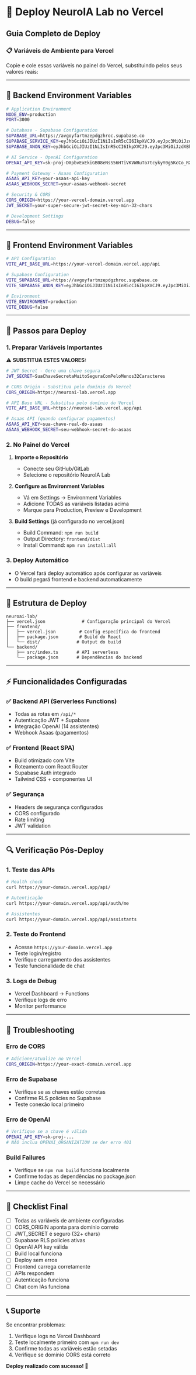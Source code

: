 # 🚀 Deploy NeuroIA Lab no Vercel

## Guia Completo de Deploy

### 📋 Variáveis de Ambiente para Vercel

Copie e cole essas variáveis no painel do Vercel, substituindo pelos seus valores reais:

---

## 🔧 Backend Environment Variables

```bash
# Application Environment
NODE_ENV=production
PORT=3000

# Database - Supabase Configuration
SUPABASE_URL=https://avgoyfartmzepdgzhroc.supabase.co
SUPABASE_SERVICE_KEY=eyJhbGciOiJIUzI1NiIsInR5cCI6IkpXVCJ9.eyJpc3MiOiJzdXBhYmFzZSIsInJlZiI6ImF2Z295ZmFydG16ZXBkZ3pocm9jIiwicm9sZSI6ImFub24iLCJpYXQiOjE3NTYyNDA5MDksImV4cCI6MjA3MTgxNjkwOX0.WiRurAg7vCXk-cAOTYOpFcvHrYPCuQPRvnujmtNnVEo
SUPABASE_ANON_KEY=eyJhbGciOiJIUzI1NiIsInR5cCI6IkpXVCJ9.eyJpc3MiOiJzdXBhYmFzZSIsInJlZiI6ImF2Z295ZmFydG16ZXBkZ3pocm9jIiwicm9sZSI6ImFub24iLCJpYXQiOjE3NTYyNDA5MDksImV4cCI6MjA3MTgxNjkwOX0.WiRurAg7vCXk-cAOTYOpFcvHrYPCuQPRvnujmtNnVEo

# AI Service - OpenAI Configuration
OPENAI_API_KEY=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

# Payment Gateway - Asaas Configuration
ASAAS_API_KEY=your-asaas-api-key
ASAAS_WEBHOOK_SECRET=your-asaas-webhook-secret

# Security & CORS
CORS_ORIGIN=https://your-vercel-domain.vercel.app
JWT_SECRET=your-super-secure-jwt-secret-key-min-32-chars

# Development Settings
DEBUG=false
```

---

## 🎨 Frontend Environment Variables

```bash
# API Configuration
VITE_API_BASE_URL=https://your-vercel-domain.vercel.app/api

# Supabase Configuration
VITE_SUPABASE_URL=https://avgoyfartmzepdgzhroc.supabase.co
VITE_SUPABASE_ANON_KEY=eyJhbGciOiJIUzI1NiIsInR5cCI6IkpXVCJ9.eyJpc3MiOiJzdXBhYmFzZSIsInJlZiI6ImF2Z295ZmFydG16ZXBkZ3pocm9jIiwicm9sZSI6ImFub24iLCJpYXQiOjE3NTYyNDA5MDksImV4cCI6MjA3MTgxNjkwOX0.WiRurAg7vCXk-cAOTYOpFcvHrYPCuQPRvnujmtNnVEo

# Environment
VITE_ENVIRONMENT=production
VITE_DEBUG=false
```

---

## 🔄 Passos para Deploy

### 1. Preparar Variáveis Importantes

⚠️ **SUBSTITUA ESTES VALORES:**

```bash
# JWT Secret - Gere uma chave segura
JWT_SECRET=SuaChaveSecretaMuitoSeguraComPeloMenos32Caracteres

# CORS Origin - Substitua pelo domínio do Vercel
CORS_ORIGIN=https://neuroai-lab.vercel.app

# API Base URL - Substitua pelo domínio do Vercel
VITE_API_BASE_URL=https://neuroai-lab.vercel.app/api

# Asaas API (quando configurar pagamentos)
ASAAS_API_KEY=sua-chave-real-do-asaas
ASAAS_WEBHOOK_SECRET=seu-webhook-secret-do-asaas
```

### 2. No Painel do Vercel

1. **Importe o Repositório**
   - Conecte seu GitHub/GitLab
   - Selecione o repositório NeuroIA Lab

2. **Configure as Environment Variables**
   - Vá em Settings → Environment Variables
   - Adicione TODAS as variáveis listadas acima
   - Marque para Production, Preview e Development

3. **Build Settings** (já configurado no vercel.json)
   - Build Command: `npm run build`
   - Output Directory: `frontend/dist`
   - Install Command: `npm run install:all`

### 3. Deploy Automático
- O Vercel fará deploy automático após configurar as variáveis
- O build pegará frontend e backend automaticamente

---

## 📁 Estrutura de Deploy

```
neuroai-lab/
├── vercel.json              # Configuração principal do Vercel
├── frontend/
│   ├── vercel.json         # Config específica do frontend
│   ├── package.json        # Build do React
│   └── dist/              # Output do build
└── backend/
    ├── src/index.ts       # API serverless
    └── package.json       # Dependências do backend
```

---

## ⚡ Funcionalidades Configuradas

### ✅ Backend API (Serverless Functions)
- Todas as rotas em `/api/*`
- Autenticação JWT + Supabase
- Integração OpenAI (14 assistentes)
- Webhook Asaas (pagamentos)

### ✅ Frontend (React SPA)
- Build otimizado com Vite
- Roteamento com React Router
- Supabase Auth integrado
- Tailwind CSS + componentes UI

### ✅ Segurança
- Headers de segurança configurados
- CORS configurado
- Rate limiting
- JWT validation

---

## 🔍 Verificação Pós-Deploy

### 1. Teste das APIs
```bash
# Health check
curl https://your-domain.vercel.app/api/

# Autenticação
curl https://your-domain.vercel.app/api/auth/me

# Assistentes
curl https://your-domain.vercel.app/api/assistants
```

### 2. Teste do Frontend
- Acesse `https://your-domain.vercel.app`
- Teste login/registro
- Verifique carregamento dos assistentes
- Teste funcionalidade de chat

### 3. Logs de Debug
- Vercel Dashboard → Functions
- Verifique logs de erro
- Monitor performance

---

## 🚨 Troubleshooting

### Erro de CORS
```bash
# Adicione/atualize no Vercel
CORS_ORIGIN=https://your-exact-domain.vercel.app
```

### Erro de Supabase
- Verifique se as chaves estão corretas
- Confirme RLS policies no Supabase
- Teste conexão local primeiro

### Erro de OpenAI
```bash
# Verifique se a chave é válida
OPENAI_API_KEY=sk-proj-...
# NÃO inclua OPENAI_ORGANIZATION se der erro 401
```

### Build Failures
- Verifique se `npm run build` funciona localmente
- Confirme todas as dependências no package.json
- Limpe cache do Vercel se necessário

---

## 🎯 Checklist Final

- [ ] Todas as variáveis de ambiente configuradas
- [ ] CORS_ORIGIN aponta para domínio correto
- [ ] JWT_SECRET é seguro (32+ chars)
- [ ] Supabase RLS policies ativas
- [ ] OpenAI API key válida
- [ ] Build local funciona
- [ ] Deploy sem erros
- [ ] Frontend carrega corretamente
- [ ] APIs respondem
- [ ] Autenticação funciona
- [ ] Chat com IAs funciona

---

## 📞 Suporte

Se encontrar problemas:
1. Verifique logs no Vercel Dashboard
2. Teste localmente primeiro com `npm run dev`
3. Confirme todas as variáveis estão setadas
4. Verifique se domínio CORS está correto

**Deploy realizado com sucesso! 🎉**
